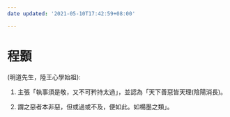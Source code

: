 ```yaml
---
date updated: '2021-05-10T17:42:59+08:00'

---
```


# 程顥

(明道先生，陸王心學始祖):

1.  主張「執事須是敬，又不可矜持太過」，並認為「天下善惡皆天理(陰陽消長)。

2.  謂之惡者本非惡，但或過或不及，便如此。如楊墨之類」。
